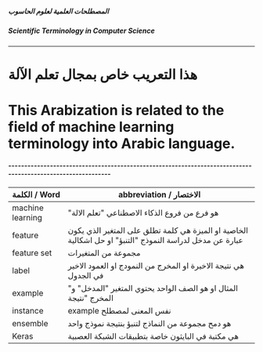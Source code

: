 #####  المصطلحات العلمية لعلوم الحاسوب
#####  Scientific Terminology in Computer Science
----------------------------------------------


# هذا التعريب خاص بمجال تعلم الآلة 
# This Arabization is related to the field of machine learning terminology into Arabic language.


#### ------------------------------------------------------------------------------------------------------------
الكلمة / Word | abbreviation / الاختصار
--------------|----------------------
machine learning | "هو فرع من فروع الذكاء الاصطناعي "تعلم الالة 
feature | الخاصية او الميزة هي كلمة تطلق على المتغير الذي يكون عبارة عن مدخل لدراسة النموذج "التنبؤ" او حل اشكالية  
feature set | مجموعة من المتغيرات 
label | هي نتيجة الاخيرة او المخرج من النمودج او العمود الاخير في الجدول 
example | "المثال او هو الصف  الواحد يحتوي المتغير "المدخل" و المخرج "نتيجة 
instance | example نفس المعنى لمصطلح    
ensemble | هو دمح مجموعة من النماذج لتنبؤ بنتيجة نموذج واحد 
Keras | هي مكتبة في البايثون خاصة بتطبيقات الشبكة العصبية

